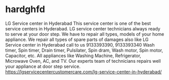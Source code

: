 # hardghfd
LG Service center in Hyderabad This service center is one of the best service centers in Hyderabad. LG service center technicians always ready to serve at your door step. We have to repair all types, models of your home appliance.  We repair all types of spare parts of damages also like LG Service center in Hyderabad call to us 9133393390, 9133393340 Wash timer, Spin timer, Drain timer, Pulsilater, Spin dram, Wash motor, Spin motor, Capacitor, etc. All appliances like Washing Machine, Refrigerator, Microwave Oven, AC, and TV. Our experts team of technicians repairs well your appliance at door step service. https://lgservicecentercustomercare.com/lg-service-center-in-hyderabad/
